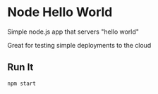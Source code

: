 # Node Hello World


Simple node.js app that servers "hello world"

Great for testing simple deployments to the cloud

## Run It

`npm start`
